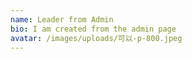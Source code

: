 ```yaml
---
name: Leader from Admin
bio: I am created from the admin page
avatar: /images/uploads/可以-p-800.jpeg
---
```

